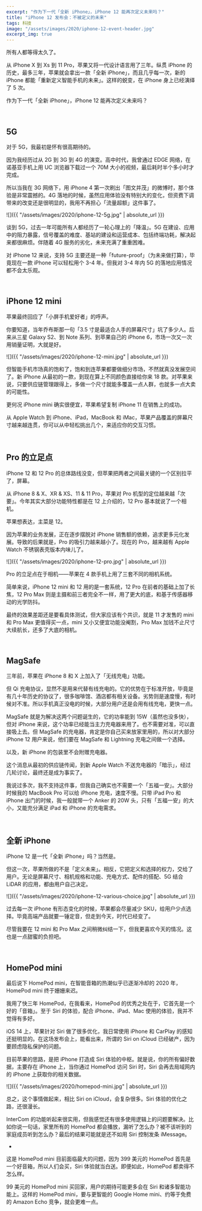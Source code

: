 ```yaml
---
excerpt: "作为下一代「全新 iPhone」，iPhone 12 能再次定义未来吗？"
title: "iPhone 12 发布会：不被定义的未来"
tags: 科技
image: "/assets/images/2020/iphone-12-event-header.jpg"
excerpt_img: true
---
```


所有人都等得太久了。

从 iPhone X 到 Xs 到 11 Pro，苹果又将一代设计语言用了三年。纵贯 iPhone 的历史，最多三年，苹果就会拿出一款「全新 iPhone」，而且几乎每一次，新的 iPhone 都能「重新定义智能手机的未来」。这样的蜕变，在 iPhone 身上已经演绎了 5 次。

作为下一代「全新 iPhone」，iPhone 12 能再次定义未来吗？

<br>

## 5G
对于 5G，我最初是怀有很高期待的。

因为我经历过从 2G 到 3G 到 4G 的演变。高中时代，我曾通过 EDGE 网络，在诺基亚手机上用 UC 浏览器下载过一个 70M 大小的视频，最后耗时半个多小时才完成。

所以当我在 3G 网络下，用 iPhone 4 第一次刷出「图文并茂」的微博时，那个体验是非常震撼的。4G 落地的时候，虽然应用体验没有特别大的变化，但资费下调带来的改变还是很明显的，我用不再担心「流量超额」这件事了。

![]({{ "/assets/images/2020/iphone-12-5g.jpg" | absolute_url }})

谈到 5G，过去一年可能所有人都经历了一轮心理上的「降温」。5G 在建设、应用中的阻力暴露，信号覆盖的难度、基站的建设和运营成本、包括终端功耗，解决起来都很麻烦。伴随着 4G 服务的劣化，未来充满了重重困难。

对 iPhone 12 来说，支持 5G 主要还是一种「future-proof」（为未来做打算），毕竟现在一款 iPhone 可以轻松用个 3-4 年。但我对 3-4 年内 5G 的落地应用情况都不会太乐观。

<br>


## iPhone 12 mini
苹果最终回应了「小屏手机爱好者」的呼声。

你要知道，当年乔布斯那一句「3.5 寸是最适合人手的屏幕尺寸」坑了多少人。后来从三星 Galaxy S2、到 Note 系列、到苹果自己的 iPhone 6，市场一次又一次用销量证明，大就是好。

![]({{ "/assets/images/2020/iphone-12-mini.jpg" | absolute_url }})

但智能手机市场真的饱和了，饱和到连苹果都要做细分市场，不然就真没发展空间了。新 iPhone 从最初的一款，到现在算上不同颜色直接给你来 18 款。对苹果来说，只要供应链管理跟得上，多做一个尺寸就能多覆盖一点人群，也就多一点大卖的可能性。

更何况 iPhone mini 确实很便宜，苹果希望复制 iPhone 11 在销售上的成功。

从 Apple Watch 到 iPhone、iPad，MacBook 和 iMac，苹果产品覆盖的屏幕尺寸越来越连贯，你可以从中轻松挑出几个，来适应你的交互习惯。

<br>

## Pro 的立足点
iPhone 12 和 12 Pro 的总体路线没变，但苹果把两者之间最关键的一个区别拉平了，屏幕。

从 iPhone 8 & X、XR & XS、11 & 11 Pro，苹果对 Pro 机型的定位越来越「次要」。今年其实大部分功能特性都是在 12 上介绍的，12 Pro 基本就说了一个相机。

苹果想表达，主菜是 12。

因为苹果的业务发展，正在逐步摆脱对 iPhone 销售额的依赖，追求更多元化发展。导致的后果就是，Pro 的吸引力越来越小了。现在的 Pro，越来越有 Apple Watch 不锈钢表壳版本内味儿了。

![]({{ "/assets/images/2020/iphone-12-pro.jpg" | absolute_url }})

Pro 的立足点在于相机——苹果在 4 款手机上用了三套不同的相机系统。

简单来说，iPhone 12 mini 和 12 用的是一套系统，12 Pro 在前者的基础上加了长焦，12 Pro Max 则是主摄和前三者完全不一样，用了更大的底，和基于传感器移动的光学防抖。

最终的效果差距还是要看具体测试，但大家应该有个共识，就是 11 才发售的 mini 和 Pro Max 更值得买一点，mini 又小又便宜功能没阉割，Pro Max 加钱不止尺寸大续航长，还多了大底的相机。

<br>


## MagSafe
三年前，苹果在 iPhone 8 和 X 上加入了「无线充电」功能。

但 Qi 充电协议，显然不是用来代替有线充电的。它的优势在于标准开放，毕竟是有几十年历史的协议了，很多咖啡馆、酒店都有相关设备。劣势则是速度慢，有时候对不准。所以手机真正没电的时候，大部分用户还是会用有线充电，更快一点。

MagSafe 就是为解决这两个问题诞生的，它的功率能到 15W（虽然也没多快），但对 iPhone 来说，这个功率已经能当主力充电器来用了。也不需要对准，可以直接吸上去。但 MagSafe 的充电器，肯定是你自己买来放家里用的，所以对大部分 iPhone 12 用户来说，他们要在 MagSafe 和 Lightning 充电之间做一个选择。

以及，新 iPhone 的包装里不会附赠充电器。

这个消息从最初的供应链传闻，到新 Apple Watch 不送充电器的「暗示」，经过几轮讨论，最终还是成为事实了。

我说过多次，我不支持这件事，但我自己确实也不需要一个「五福一安」。大部分时候我的 MacBook Pro 可以给 iPhone 充电，速度不慢。只带 iPad Pro 和 iPhone 出门的时候，我一般就带一个 Anker 的 20W 头，只有「五福一安」的大小，又能充分满足 iPad 和 iPhone 的充电需求。

<br>


## 全新 iPhone
iPhone 12 是一代「全新 iPhone」吗？当然是。

但这一次，苹果所做的不是「定义未来」。相反，它把定义和选择的权力，交给了用户。无论是屏幕尺寸、相机规格和功能、充电方式、配件的搭配、5G 结合 LiDAR 的应用，都由用户自己决定。

![]({{ "/assets/images/2020/iphone-12-various-choice.jpg" | absolute_url }})

过去每一次 iPhone 有形态变化的时候，苹果都会尽量减少 SKU，给用户少点选择。毕竟高端产品就要一锤定音，但走到今天，时代已经变了。

尽管我要在 12 mini 和 Pro Max 之间稍微纠结一下，但我更喜欢今天的情况。这也是一点甜蜜的负担吧。

<br>


## HomePod mini
最后说下 HomePod mini，在智能音箱的热潮似乎已逐渐冷却的 2020 年，HomePod mini 终于姗姗来迟。

我用了快三年 HomePod，在我看来，HomePod 的优秀之处在于，它首先是一个好的「音箱」。至于 Siri 的体验，配合 iPhone、iPad、Mac 使用的体验，我并不觉得有多好。

iOS 14 上，苹果针对 Siri 做了很多优化，我日常使用 iPhone 和 CarPlay 的感知还挺明显的。在这场发布会上，能看出来，所谓的 Siri on iCloud 已经破产，因为要顾虑隐私保护的问题。

目前苹果的思路，是把 iPhone 打造成 Siri 体验的中枢。就是说，你的所有偏好数据，主要存在 iPhone 上，当你通过 HomePod 访问 Siri 时，Siri 会再去局域网内的 iPhone 上获取你的相关数据。

![]({{ "/assets/images/2020/homepod-mini.jpg" | absolute_url }})

总之，这个事情做起来，相比 Siri on iCloud，会复杂很多。Siri 体验的优化之路，还很漫长。

InterCom 的功能听起来很实用，但我感觉还有很多使用逻辑上的问题要解决。比如你说一句话，家里所有的 HomePod 都会播放，漏听了怎么办？被不该听到的家庭成员听到怎么办？最后的结果可能就是还不如用 Siri 控制发条 iMessage。

-

这是 HomePod mini 目前面临最大的问题，因为 399 美元的 HomePod 首先是一个好音箱，所以人们会买，Siri 体验就当白送。即便如此，HomePod 都卖得不怎么样。

99 美元的 HomePod mini 买回家，用户的期待可能更多会在 Siri 和诸多智能功能上。这样的 HomePod mini，要与更智能的 Google Home mini、约等于免费的 Amazon Echo 竞争，就会更难一点。